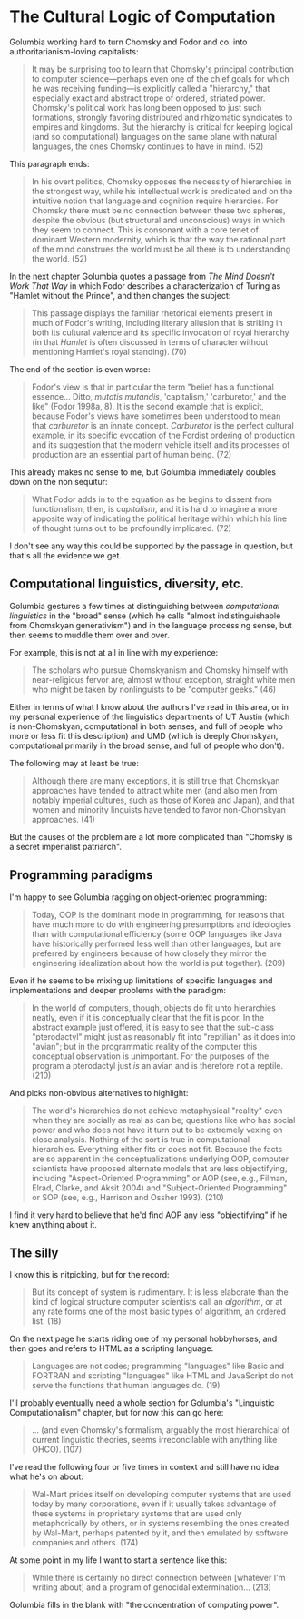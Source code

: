 The Cultural Logic of Computation
=================================

Golumbia working hard to turn Chomsky and Fodor and co. into
authoritarianism-loving capitalists:

> It may be surprising too to learn that Chomsky's principal contribution to
> computer science—perhaps even one of the chief goals for which he was
> receiving funding—is explicitly called a "hierarchy," that especially exact
> and abstract trope of ordered, striated power. Chomsky's political work has
> long been opposed to just such formations, strongly favoring distributed and
> rhizomatic syndicates to empires and kingdoms. But the hierarchy is critical
> for keeping logical (and so computational) languages on the same plane with
> natural languages, the ones Chomsky continues to have in mind. (52)

This paragraph ends:

> In his overt politics, Chomsky opposes the necessity of hierarchies in the
> strongest way, while his intellectual work is predicated and on the intuitive
> notion that language and cognition require hierarcies. For Chomsky there must
> be no connection between these two spheres, despite the obvious (but
> structural and unconscious) ways in which they seem to connect. This is
> consonant with a core tenet of dominant Western modernity, which is that the
> way the rational part of the mind construes the world must be all there is to
> understanding the world. (52)

In the next chapter Golumbia quotes a passage from _The Mind Doesn't Work That
Way_ in which Fodor describes a characterization of Turing as "Hamlet without
the Prince", and then changes the subject:

> This passage displays the familiar rhetorical elements present in much of
> Fodor's writing, including literary allusion that is striking in both its
> cultural valence and its specific invocation of royal hierarchy (in that
> _Hamlet_ is often discussed in terms of character without mentioning
> Hamlet's royal standing). (70)

The end of the section is even worse:

> Fodor's view is that in particular the term "belief has a functional
> essence... Ditto, _mutatis mutandis_, 'capitalism,' 'carburetor,' and the
> like" (Fodor 1998a, 8). It is the second example that is explicit, because
> Fodor's views have sometimes been understood to mean that _carburetor_ is an
> innate concept. _Carburetor_ is the perfect cultural example, in its
> specific evocation of the Fordist ordering of production and its suggestion
> that the modern vehicle itself and its processes of production are an
> essential part of human being. (72)

This already makes no sense to me, but Golumbia immediately doubles down on
the non sequitur:

> What Fodor adds in to the equation as he begins to dissent from
> functionalism, then, is _capitalism_, and it is hard to imagine a more
> apposite way of indicating the political heritage within which his line of
> thought turns out to be profoundly implicated. (72)

I don't see any way this could be supported by the passage in question, but
that's all the evidence we get.

Computational linguistics, diversity, etc.
------------------------------------------

Golumbia gestures a few times at distinguishing between _computational
linguistics_ in the "broad" sense (which he calls "almost indistinguishable
from Chomskyan generativism") and in the language processing sense, but then
seems to muddle them over and over.

For example, this is not at all in line with my experience:

> The scholars who pursue Chomskyanism and Chomsky himself with near-religious
> fervor are, almost without exception, straight white men who might be taken
> by nonlinguists to be "computer geeks." (46)

Either in terms of what I know about the authors I've read in this area, or in
my personal experience of the linguistics departments of UT Austin (which is
non-Chomskyan, computational in both senses, and full of people who more or
less fit this description) and UMD (which is deeply Chomskyan, computational
primarily in the broad sense, and full of people who don't).

The following may at least be true:

> Although there are many exceptions, it is still true that Chomskyan
> approaches have tended to attract white men (and also men from notably
> imperial cultures, such as those of Korea and Japan), and that women and
> minority linguists have tended to favor non-Chomskyan approaches. (41)

But the causes of the problem are a lot more complicated than "Chomsky is a
secret imperialist patriarch".

Programming paradigms
---------------------

I'm happy to see Golumbia ragging on object-oriented programming:

> Today, OOP is the dominant mode in programming, for reasons that have much
> more to do with engineering presumptions and ideologies than with
> computational efficiency (some OOP languages like Java have historically
> performed less well than other languages, but are preferred by engineers
> because of how closely they mirror the engineering idealization about how
> the world is put together). (209)

Even if he seems to be mixing up limitations of specific languages and
implementations and deeper problems with the paradigm:

> In the world of computers, though, objects do fit unto hierarchies neatly,
> even if it is conceptually clear that the fit is poor. In the abstract
> example just offered, it is easy to see that the sub-class "pterodactyl"
> might just as reasonably fit into "reptilian" as it does into "avian"; but
> in the programmatic reality of the computer this conceptual observation is
> unimportant. For the purposes of the program a pterodactyl just _is_ an
> avian and is therefore not a reptile. (210)

And picks non-obvious alternatives to highlight:

> The world's hierarchies do not achieve metaphysical "reality" even when they
> are socially as real as can be; questions like who has social power and who
> does not have it turn out to be extremely vexing on close analysis. Nothing
> of the sort is true in computational hierarchies. Everything either fits or
> does not fit. Because the facts are so apparent in the conceptualizations
> underlying OOP, computer scientists have proposed alternate models that are
> less objectifying, including "Aspect-Oriented Programming" or AOP (see,
> e.g., Filman, Elrad, Clarke, and Aksit 2004) and "Subject-Oriented
> Programming" or SOP (see, e.g., Harrison and Ossher 1993). (210)

I find it very hard to believe that he'd find AOP any less "objectifying" if
he knew anything about it.

The silly
---------

I know this is nitpicking, but for the record:

> But its concept of system is rudimentary. It is less elaborate than the kind
> of logical structure computer scientists call an _algorithm_, or at any rate
> forms one of the most basic types of algorithm, an ordered list. (18)

On the next page he starts riding one of my personal hobbyhorses, and then
goes and refers to HTML as a scripting language:

> Languages are not codes; programming "languages" like Basic and FORTRAN and
> scripting "languages" like HTML and JavaScript do not serve the functions
> that human languages do. (19)

I'll probably eventually need a whole section for Golumbia's "Linguistic
Computationalism" chapter, but for now this can go here:

> ... (and even Chomsky's formalism, arguably the most hierarchical of current
> linguistic theories, seems irreconcilable with anything like OHCO). (107)

I've read the following four or five times in context and still have no idea
what he's on about:

> Wal-Mart prides itself on developing computer systems that are used today by
> many corporations, even if it usually takes advantage of these systems in
> proprietary systems that are used only metaphorically by others, or in
> systems resembling the ones created by Wal-Mart, perhaps patented by it, and
> then emulated by software companies and others. (174)

At some point in my life I want to start a sentence like this:

> While there is certainly no direct connection between [whatever I'm writing
> about] and a program of genocidal extermination... (213)

Golumbia fills in the blank with "the concentration of computing power".

